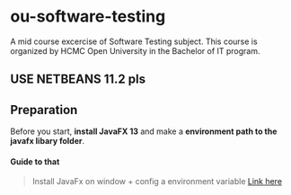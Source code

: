 # ou-software-testing
A mid course excercise of Software Testing subject. This course is organized by HCMC Open University in the Bachelor of IT program.
## **USE NETBEANS 11.2** pls
## Preparation
Before you start, **install JavaFX 13** and make a **environment path to the javafx libary folder**.
#### Guide to that 
> Install JavaFx on window + config a environment variable [Link here](https://www.youtube.com/watch?v=cYDH1oKJPSc&ab_channel=johnny5634) <br>



